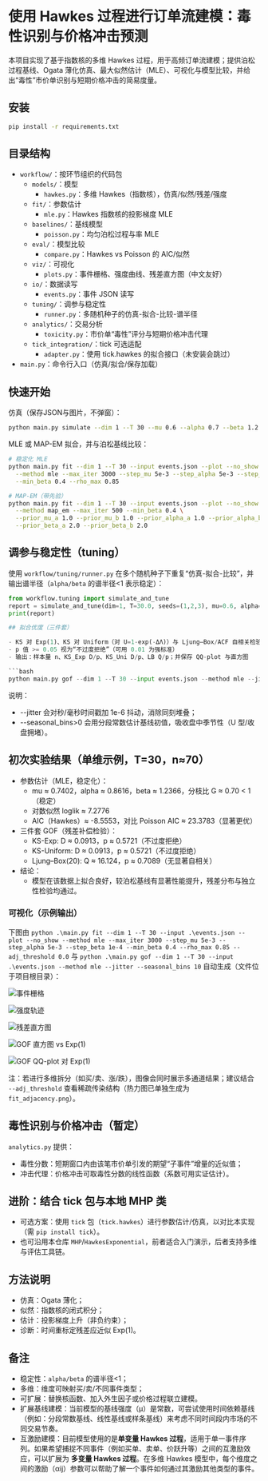 # 使用 Hawkes 过程进行订单流建模：毒性识别与价格冲击预测

本项目实现了基于指数核的多维 Hawkes 过程，用于高频订单流建模；提供泊松过程基线、Ogata 薄化仿真、最大似然估计（MLE）、可视化与模型比较，并给出“毒性”市价单识别与短期价格冲击的简易度量。

## 安装

```bash
pip install -r requirements.txt
```

## 目录结构

- `workflow/`：按环节组织的代码包
  - `models/`：模型
    - `hawkes.py`：多维 Hawkes（指数核），仿真/似然/残差/强度
  - `fit/`：参数估计
    - `mle.py`：Hawkes 指数核的投影梯度 MLE
  - `baselines/`：基线模型
    - `poisson.py`：均匀泊松过程与率 MLE
  - `eval/`：模型比较
    - `compare.py`：Hawkes vs Poisson 的 AIC/似然
  - `viz/`：可视化
    - `plots.py`：事件栅格、强度曲线、残差直方图（中文友好）
  - `io/`：数据读写
    - `events.py`：事件 JSON 读写
  - `tuning/`：调参与稳定性
    - `runner.py`：多随机种子的仿真-拟合-比较-谱半径
  - `analytics/`：交易分析
    - `toxicity.py`：市价单“毒性”评分与短期价格冲击代理
  - `tick_integration/`：tick 可选适配
    - `adapter.py`：使用 tick.hawkes 的拟合接口（未安装会跳过）
- `main.py`：命令行入口（仿真/拟合/保存加载）

## 快速开始

仿真（保存JSON与图片，不弹窗）：

```bash
python main.py simulate --dim 1 --T 30 --mu 0.6 --alpha 0.7 --beta 1.2 --plot --no_show --min_events 60 --max_retries 80 --out events.json
```

MLE 或 MAP-EM 拟合，并与泊松基线比较：

```bash
# 稳定化 MLE
python main.py fit --dim 1 --T 30 --input events.json --plot --no_show \
  --method mle --max_iter 3000 --step_mu 5e-3 --step_alpha 5e-3 --step_beta 1e-4 \
  --min_beta 0.4 --rho_max 0.85

# MAP-EM（带先验）
python main.py fit --dim 1 --T 30 --input events.json --plot --no_show \
  --method map_em --max_iter 500 --min_beta 0.4 \
  --prior_mu_a 1.0 --prior_mu_b 1.0 --prior_alpha_a 1.0 --prior_alpha_b 1.0 \
  --prior_beta_a 2.0 --prior_beta_b 2.0
```

## 调参与稳定性（tuning）

使用 `workflow/tuning/runner.py` 在多个随机种子下重复“仿真-拟合-比较”，并输出谱半径（`alpha/beta` 的谱半径<1 表示稳定）：

```python
from workflow.tuning import simulate_and_tune
report = simulate_and_tune(dim=1, T=30.0, seeds=(1,2,3), mu=0.6, alpha=0.7, beta=1.2)
print(report)

## 拟合优度（三件套）

- KS 对 Exp(1)、KS 对 Uniform（对 U=1-exp(-ΔΛ)）与 Ljung–Box/ACF 自相关检验
- p 值 >= 0.05 视为“不过度拒绝”（可用 0.01 为强标准）
- 输出：样本量 n、KS_Exp D/p、KS_Uni D/p、LB Q/p；并保存 QQ-plot 与直方图

```bash
python main.py gof --dim 1 --T 30 --input events.json --method mle --jitter --seasonal_bins 10
```

说明：
- --jitter 会对秒/毫秒时间戳加 1e-6 抖动，消除同刻堆叠；
- --seasonal_bins>0 会用分段常数估计基线初值，吸收盘中季节性（U 型/收盘拥堵）。

## 初次实验结果（单维示例，T=30，n≈70）

- 参数估计（MLE，稳定化）：
  - mu ≈ 0.7402，alpha ≈ 0.8616，beta ≈ 1.2366，分枝比 G ≈ 0.70 < 1（稳定）
  - 对数似然 loglik ≈ 7.2776
  - AIC（Hawkes）≈ -8.5553，对比 Poisson AIC ≈ 23.3783（显著更优）
- 三件套 GOF（残差补偿检验）：
  - KS-Exp: D ≈ 0.0913，p ≈ 0.5721（不过度拒绝）
  - KS-Uniform: D ≈ 0.0913，p ≈ 0.5721（不过度拒绝）
  - Ljung–Box(20): Q ≈ 16.124，p ≈ 0.7089（无显著自相关）
- 结论：
  - 模型在该数据上拟合良好，较泊松基线有显著性能提升，残差分布与独立性检验均通过。

### 可视化（示例输出）

下图由 `python .\main.py fit --dim 1 --T 30 --input .\events.json --plot --no_show --method mle --max_iter 3000 --step_mu 5e-3 --step_alpha 5e-3 --step_beta 1e-4 --min_beta 0.4 --rho_max 0.85 --adj_threshold 0.0` 与 `python .\main.py gof --dim 1 --T 30 --input .\events.json --method mle --jitter --seasonal_bins 10` 自动生成（文件位于项目根目录）：

![事件栅格](fit_raster.png)

![强度轨迹](fit_intensity.png)

![残差直方图](fit_residuals.png)

![GOF 直方图 vs Exp(1)](gof_hist.png)

![GOF QQ-plot 对 Exp(1)](gof_qq.png)

注：若进行多维拆分（如买/卖、涨/跌），图像会同时展示多通道结果；建议结合 `--adj_threshold` 查看稀疏传染结构（热力图已单独生成为 `fit_adjacency.png`）。


## 毒性识别与价格冲击（暂定）

`analytics.py` 提供：
- 毒性分数：短期窗口内由该笔市价单引发的期望“子事件”增量的近似值；
- 冲击代理：价格冲击可取毒性分数的线性函数（系数可用实证估计）。

## 进阶：结合 tick 包与本地 MHP 类

- 可选方案：使用 `tick` 包（`tick.hawkes`）进行参数估计/仿真，以对比本实现（需 `pip install tick`）。
- 也可沿用本仓库 `MHP`/`HawkesExponential`，前者适合入门演示，后者支持多维与评估工具链。

## 方法说明

- 仿真：Ogata 薄化；
- 似然：指数核的闭式积分；
- 估计：投影梯度上升（非负约束）；
- 诊断：时间重标定残差应近似 Exp(1)。

## 备注

- 稳定性：`alpha/beta` 的谱半径<1；
- 多维：维度可映射买/卖/不同事件类型；
- 可扩展：替换核函数、加入外生因子或价格过程联立建模。
- 扩展基线建模：当前模型的基线强度（μ）是常数，可尝试使用时间依赖基线（例如：分段常数基线、线性基线或样条基线）来考虑不同时间段内市场的不同交易节奏。
- 互激励建模：目前模型使用的是**单变量 Hawkes 过程**，适用于单一事件序列。如果希望捕捉不同事件（例如买单、卖单、价跃升等）之间的互激励效应，可以扩展为 **多变量 Hawkes 过程**。在多维 Hawkes 模型中，每个维度之间的激励（αij）参数可以帮助了解一个事件如何通过其激励其他类型的事件。
